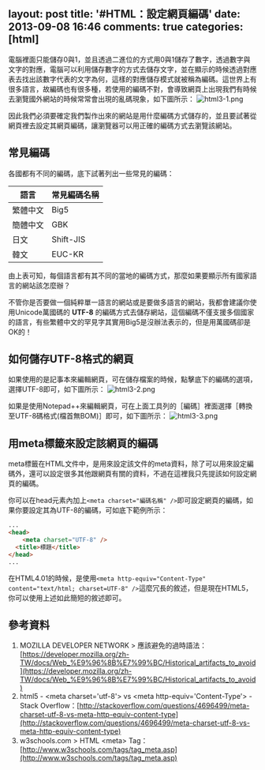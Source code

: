 layout: post
title: '#HTML：設定網頁編碼'
date: 2013-09-08 16:46
comments: true
categories: [html]
---
電腦裡面只能儲存0與1，並且透過二進位的方式用0與1儲存了數字，透過數字與文字的對應，電腦可以利用儲存數字的方式去儲存文字，並在顯示的時候透過對應表去找出該數字代表的文字為何，這樣的對應儲存模式就被稱為編碼。這世界上有很多語言，故編碼也有很多種，若使用的編碼不對，會導致網頁上出現我們有時候去瀏覽國外網站的時候常常會出現的亂碼現象，如下圖所示：
![html3-1.png](http://user-image.logdown.io/user/412/blog/412/post/138067/zHKS5sZoRK2oecYqNALa_html3-1.png)

因此我們必須要確定我們製作出來的網站是用什麼編碼方式儲存的，並且要試著從網頁裡去設定其網頁編碼，讓瀏覽器可以用正確的編碼方式去瀏覽該網站。

## 常見編碼

各國都有不同的編碼，底下試著列出一些常見的編碼：

   語言  | 常見編碼名稱
---------|--------
 繁體中文 | Big5
 簡體中文 | GBK 
   日文   | Shift-JIS
   韓文   | EUC-KR
   
由上表可知，每個語言都有其不同的當地的編碼方式，那麼如果要顯示所有國家語言的網站該怎麼辦？

不管你是否要做一個純粹單一語言的網站或是要做多語言的網站，我都會建議你使用Unicode萬國碼的 **UTF-8** 的編碼方式去儲存網站，這個編碼不僅支援多個國家的語言，有些繁體中文的罕見字其實用Big5是沒辦法表示的，但是用萬國碼卻是OK的！

## 如何儲存UTF-8格式的網頁

如果使用的是記事本來編輯網頁，可在儲存檔案的時候，點擊底下的編碼的選項，選擇UTF-8即可，如下圖所示：
![html3-2.png](http://user-image.logdown.io/user/412/blog/412/post/138067/KiIKvWqDQLSzRSWF14BJ_html3-2.png)

如果是使用Notepad++來編輯網頁，可在上面工具列的［編碼］裡面選擇［轉換至UTF-8碼格式(檔首無BOM)］即可，如下圖所示：
![html3-3.png](http://user-image.logdown.io/user/412/blog/412/post/138067/9Ycmyz0iRtC7VjIzDqnH_html3-3.png)

## 用meta標籤來設定該網頁的編碼
meta標籤在HTML文件中，是用來設定該文件的meta資料，除了可以用來設定編碼外，還可以設定很多其他跟網頁有關的資料，不過在這裡我只先提該如何設定網頁的編碼。

你可以在head元素內加上`<meta charset="編碼名稱" />`即可設定網頁的編碼，如果你要設定其為UTF-8的編碼，可如底下範例所示：
```html UTF-8.html
...
<head>
	<meta charset="UTF-8" />
  <title>標題</title>
</head>
...
```

在HTML4.01的時候，是使用`<meta http-equiv="Content-Type" content="text/html; charset=UTF-8" />`這麼冗長的敘述，但是現在HTML5，你可以使用上述如此簡短的敘述即可。

## 參考資料
1. MOZILLA DEVELOPER NETWORK > 應該避免的過時語法：[https://developer.mozilla.org/zh-TW/docs/Web_%E9%96%8B%E7%99%BC/Historical_artifacts_to_avoid](https://developer.mozilla.org/zh-TW/docs/Web_%E9%96%8B%E7%99%BC/Historical_artifacts_to_avoid)
2. html5 - &lt;meta charset=&#39;utf-8&#39;&gt; vs &lt;meta http-equiv=&#39;Content-Type&#39;&gt; - Stack Overflow：[http://stackoverflow.com/questions/4696499/meta-charset-utf-8-vs-meta-http-equiv-content-type](http://stackoverflow.com/questions/4696499/meta-charset-utf-8-vs-meta-http-equiv-content-type)
3. w3schools.com > HTML &lt;meta&gt; Tag：[http://www.w3schools.com/tags/tag_meta.asp](http://www.w3schools.com/tags/tag_meta.asp)

